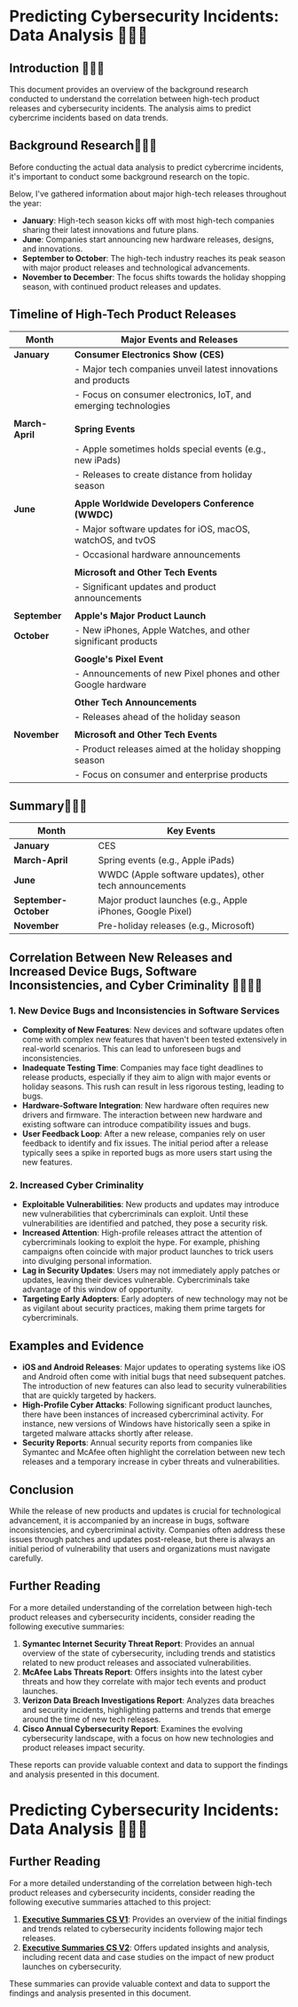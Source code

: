# Predicting Cybersecurity Incidents: Data Analysis 🍊🍊🍃

## Introduction 🍊🍊🍃
This document provides an overview of the background research conducted to understand the correlation between high-tech product releases and cybersecurity incidents. The analysis aims to predict cybercrime incidents based on data trends.

## Background Research🍊🍊🍃
Before conducting the actual data analysis to predict cybercrime incidents, it's important to conduct some background research on the topic.

Below, I've gathered information about major high-tech releases throughout the year:

* **January**: High-tech season kicks off with most high-tech companies sharing their latest innovations and future plans.
* **June**: Companies start announcing new hardware releases, designs, and innovations.
* **September to October**: The high-tech industry reaches its peak season with major product releases and technological advancements.
* **November to December**: The focus shifts towards the holiday shopping season, with continued product releases and updates.

## Timeline of High-Tech Product Releases

| Month          | Major Events and Releases                                       |
|----------------|-----------------------------------------------------------------|
| **January**    | **Consumer Electronics Show (CES)**                             |
|                | - Major tech companies unveil latest innovations and products   |
|                | - Focus on consumer electronics, IoT, and emerging technologies |
|                |                                                                 |
| **March-April**| **Spring Events**                                               |
|                | - Apple sometimes holds special events (e.g., new iPads)        |
|                | - Releases to create distance from holiday season               |
|                |                                                                 |
| **June**       | **Apple Worldwide Developers Conference (WWDC)**                |
|                | - Major software updates for iOS, macOS, watchOS, and tvOS      |
|                | - Occasional hardware announcements                             |
|                |                                                                 |
|                | **Microsoft and Other Tech Events**                             |
|                | - Significant updates and product announcements                 |
|                |                                                                 |
| **September**  | **Apple's Major Product Launch**                                |
| **October**    | - New iPhones, Apple Watches, and other significant products    |
|                |                                                                 |
|                | **Google's Pixel Event**                                        |
|                | - Announcements of new Pixel phones and other Google hardware   |
|                |                                                                 |
|                | **Other Tech Announcements**                                    |
|                | - Releases ahead of the holiday season                          |
|                |                                                                 |
| **November**   | **Microsoft and Other Tech Events**                             |
|                | - Product releases aimed at the holiday shopping season         |
|                | - Focus on consumer and enterprise products                     |

## Summary🍊🍊🍃

| Month            | Key Events                                                   |
|------------------|--------------------------------------------------------------|
| **January**      | CES                                                          |
| **March-April**  | Spring events (e.g., Apple iPads)                            |
| **June**         | WWDC (Apple software updates), other tech announcements      |
| **September-October** | Major product launches (e.g., Apple iPhones, Google Pixel) |
| **November**     | Pre-holiday releases (e.g., Microsoft)                       |

## Correlation Between New Releases and Increased Device Bugs, Software Inconsistencies, and Cyber Criminality 🤔🧑‍💻🍂

### 1. New Device Bugs and Inconsistencies in Software Services
- **Complexity of New Features**: New devices and software updates often come with complex new features that haven't been tested extensively in real-world scenarios. This can lead to unforeseen bugs and inconsistencies.
- **Inadequate Testing Time**: Companies may face tight deadlines to release products, especially if they aim to align with major events or holiday seasons. This rush can result in less rigorous testing, leading to bugs.
- **Hardware-Software Integration**: New hardware often requires new drivers and firmware. The interaction between new hardware and existing software can introduce compatibility issues and bugs.
- **User Feedback Loop**: After a new release, companies rely on user feedback to identify and fix issues. The initial period after a release typically sees a spike in reported bugs as more users start using the new features.

### 2. Increased Cyber Criminality
- **Exploitable Vulnerabilities**: New products and updates may introduce new vulnerabilities that cybercriminals can exploit. Until these vulnerabilities are identified and patched, they pose a security risk.
- **Increased Attention**: High-profile releases attract the attention of cybercriminals looking to exploit the hype. For example, phishing campaigns often coincide with major product launches to trick users into divulging personal information.
- **Lag in Security Updates**: Users may not immediately apply patches or updates, leaving their devices vulnerable. Cybercriminals take advantage of this window of opportunity.
- **Targeting Early Adopters**: Early adopters of new technology may not be as vigilant about security practices, making them prime targets for cybercriminals.

## Examples and Evidence
- **iOS and Android Releases**: Major updates to operating systems like iOS and Android often come with initial bugs that need subsequent patches. The introduction of new features can also lead to security vulnerabilities that are quickly targeted by hackers.
- **High-Profile Cyber Attacks**: Following significant product launches, there have been instances of increased cybercriminal activity. For instance, new versions of Windows have historically seen a spike in targeted malware attacks shortly after release.
- **Security Reports**: Annual security reports from companies like Symantec and McAfee often highlight the correlation between new tech releases and a temporary increase in cyber threats and vulnerabilities.

## Conclusion
While the release of new products and updates is crucial for technological advancement, it is accompanied by an increase in bugs, software inconsistencies, and cybercriminal activity. Companies often address these issues through patches and updates post-release, but there is always an initial period of vulnerability that users and organizations must navigate carefully.

## Further Reading

For a more detailed understanding of the correlation between high-tech product releases and cybersecurity incidents, consider reading the following executive summaries:

1. **Symantec Internet Security Threat Report**: Provides an annual overview of the state of cybersecurity, including trends and statistics related to new product releases and associated vulnerabilities.
2. **McAfee Labs Threats Report**: Offers insights into the latest cyber threats and how they correlate with major tech events and product launches.
3. **Verizon Data Breach Investigations Report**: Analyzes data breaches and security incidents, highlighting patterns and trends that emerge around the time of new tech releases.
4. **Cisco Annual Cybersecurity Report**: Examines the evolving cybersecurity landscape, with a focus on how new technologies and product releases impact security.

These reports can provide valuable context and data to support the findings and analysis presented in this document.

# Predicting Cybersecurity Incidents: Data Analysis 🍊🍊🍃

## Further Reading

For a more detailed understanding of the correlation between high-tech product releases and cybersecurity incidents, consider reading the following executive summaries attached to this project:

1. [**Executive Summaries CS V1**](https://github.com/watashiaashishgurung/cybercrimeEDA/blob/main/Executive%20summaries%20CS%20V1%20.pdf): Provides an overview of the initial findings and trends related to cybersecurity incidents following major tech releases.
2. [**Executive Summaries CS V2**](https://github.com/watashiaashishgurung/cybercrimeEDA/blob/main/Executive%20summaries%20CS%20V2%20.pdf): Offers updated insights and analysis, including recent data and case studies on the impact of new product launches on cybersecurity.

These summaries can provide valuable context and data to support the findings and analysis presented in this document.
